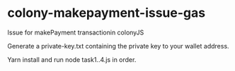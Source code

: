 # colony-makepayment-issue-gas
Issue for makePayment transactionin colonyJS

Generate a private-key.txt containing the private key to your wallet address.

Yarn install and run node task1..4.js in order.
